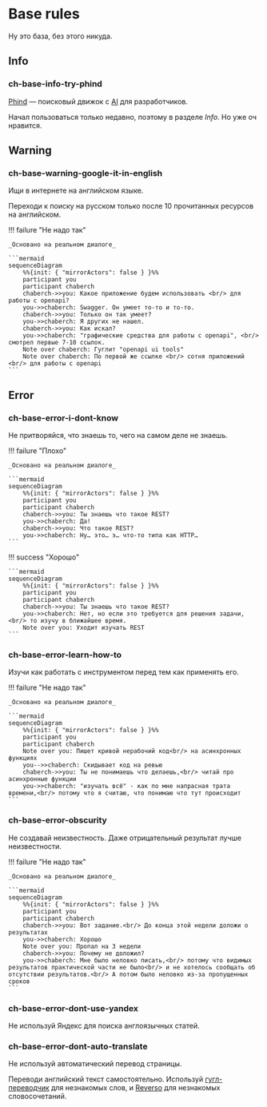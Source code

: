 # Base rules

Ну это база, без этого никуда.

## Info

### ch-base-info-try-phind

[Phind][phind] — поисковый движок с [AI][ai] для разработчиков.

Начал пользоваться только недавно, поэтому в разделе _Info_.
Но уже оч нравится.

## Warning

### ch-base-warning-google-it-in-english

Ищи в интернете на английском языке.

Переходи к поиску на русском только после
10 прочитанных ресурсов на английском.

!!! failure "Не надо так"

    _Основано на реальном диалоге_
    
    ```mermaid
    sequenceDiagram
        %%{init: { "mirrorActors": false } }%%
        participant you
        participant chaberch
        chaberch->>you: Какое приложение будем использовать <br/> для работы с openapi?
        you->>chaberch: Swagger. Он умеет то-то и то-то.
        chaberch->>you: Только он так умеет?
        you->>chaberch: Я других не нашел.
        chaberch->>you: Как искал?
        you->>chaberch: "графические средства для работы с openapi", <br/> смотрел первые 7-10 ссылок.
        Note over chaberch: Гуглит "openapi ui tools"
        Note over chaberch: По первой же ссылке <br/> сотня приложений <br/> для работы с openapi
    ```

## Error

### ch-base-error-i-dont-know

Не притворяйся, что знаешь то, чего на самом деле не знаешь.

!!! failure "Плохо"

    _Основано на реальном диалоге_
    
    ```mermaid
    sequenceDiagram
        %%{init: { "mirrorActors": false } }%%
        participant you
        participant chaberch
        chaberch->>you: Ты знаешь что такое REST?
        you->>chaberch: Да!
        chaberch->>you: Что такое REST?
        you->>chaberch: Ну… это… э… что-то типа как HTTP…
    ```

!!! success "Хорошо"

    ```mermaid
    sequenceDiagram
        %%{init: { "mirrorActors": false } }%%
        participant you
        participant chaberch
        chaberch->>you: Ты знаешь что такое REST?
        you->>chaberch: Нет, но если это требуется для решения задачи,<br/> то изучу в ближайшее время.
        Note over you: Уходит изучать REST
    ```

### ch-base-error-learn-how-to

Изучи как работать с инструментом перед тем как применять его.

!!! failure "Не надо так"

    _Основано на реальном диалоге_
    
    ```mermaid
    sequenceDiagram
        %%{init: { "mirrorActors": false } }%%
        participant you
        participant chaberch
        Note over you: Пишет кривой нерабочий код<br/> на асинхронных функциях
        you-->>chaberch: Скидывает код на ревью
        chaberch->>you: Ты не понимаешь что делаешь,<br/> читай про асинхронные функции
        you->>chaberch: "изучать всё" - как по мне напрасная трата времени,<br/> потому что я считаю, что понимаю что тут происходит 
    ```

### ch-base-error-obscurity

Не создавай неизвестность.
Даже отрицательный результат лучше неизвестности.

!!! failure "Не надо так"

    _Основано на реальном диалоге_

    ```mermaid
    sequenceDiagram
        %%{init: { "mirrorActors": false } }%%
        participant you
        participant chaberch
        chaberch->>you: Вот задание.<br/> До конца этой недели доложи о результатах
        you->>chaberch: Хорошо
        Note over you: Пропал на 3 недели
        chaberch->>you: Почему не доложил?
        you->>chaberch: Мне было неловко писать,<br/> потому что видимых результатов практической части не было<br/> и не хотелось сообщать об отсутствии результатов.<br/> А потом было неловко из-за пропущенных сроков
    ```

### ch-base-error-dont-use-yandex

Не используй Яндекс для поиска англоязычных статей.

### ch-base-error-dont-auto-translate

Не используй автоматический перевод страницы.

Переводи английский текст самостоятельно.
Используй [гугл-переводчик][google-translate] для незнакомых слов,
и [Reverso][reverso] для незнакомых словосочетаний.

[phind]: https://www.phind.com/
[ai]: https://ru.wikipedia.org/wiki/%D0%98%D1%81%D0%BA%D1%83%D1%81%D1%81%D1%82%D0%B2%D0%B5%D0%BD%D0%BD%D1%8B%D0%B9_%D0%B8%D0%BD%D1%82%D0%B5%D0%BB%D0%BB%D0%B5%D0%BA%D1%82
[google-translate]: http://translate.google.ru/
[reverso]: https://context.reverso.net/%D0%BF%D0%B5%D1%80%D0%B5%D0%B2%D0%BE%D0%B4/
